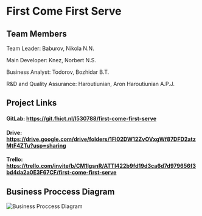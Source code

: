 # First Come First Serve

## Team Members

Team Leader: Baburov, Nikola N.N.

Main Developer: Knez, Norbert N.S.

Business Analyst: Todorov, Bozhidar B.T.

R&D and Quality Assurance: Haroutiunian, Aron Haroutiunian A.P.J.

## Project Links

#### GitLab: https://git.fhict.nl/I530788/first-come-first-serve
#### Drive: https://drive.google.com/drive/folders/1FI02DW12ZvOVxgWf87DFD2atzMtF4ZTu?usp=sharing
#### Trello: https://trello.com/invite/b/CM1IgsnR/ATTI422b9fd19d3ca6d7d979656f3bd4da2a0E3F67CF/first-come-first-serve


## Business Proccess Diagram
![Business Proccess Diagram](https://i.ibb.co/v4QpV9g/business-diagram-drawio.png)
